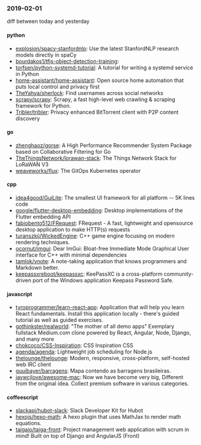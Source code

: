 ### 2019-02-01
diff between today and yesterday

#### python
* [explosion/spacy-stanfordnlp](https://github.com/explosion/spacy-stanfordnlp):  Use the latest StanfordNLP research models directly in spaCy
* [bourdakos1/tfjs-object-detection-training](https://github.com/bourdakos1/tfjs-object-detection-training): 
* [torfsen/python-systemd-tutorial](https://github.com/torfsen/python-systemd-tutorial): A tutorial for writing a systemd service in Python
* [home-assistant/home-assistant](https://github.com/home-assistant/home-assistant):  Open source home automation that puts local control and privacy first
* [TheYahya/sherlock](https://github.com/TheYahya/sherlock):  Find usernames across social networks
* [scrapy/scrapy](https://github.com/scrapy/scrapy): Scrapy, a fast high-level web crawling & scraping framework for Python.
* [Tribler/tribler](https://github.com/Tribler/tribler): Privacy enhanced BitTorrent client with P2P content discovery

#### go
* [zhenghaoz/gorse](https://github.com/zhenghaoz/gorse): A High Performance Recommender System Package based on Collaborative Filtering for Go
* [TheThingsNetwork/lorawan-stack](https://github.com/TheThingsNetwork/lorawan-stack): The Things Network Stack for LoRaWAN V3
* [weaveworks/flux](https://github.com/weaveworks/flux): The GitOps Kubernetes operator

#### cpp
* [idea4good/GuiLite](https://github.com/idea4good/GuiLite): The smallest UI framework for all platform -- 5K lines code
* [google/flutter-desktop-embedding](https://github.com/google/flutter-desktop-embedding): Desktop implementations of the Flutter embedding API
* [fabiobento512/FRequest](https://github.com/fabiobento512/FRequest): FRequest - A fast, lightweight and opensource desktop application to make HTTP(s) requests
* [turanszkij/WickedEngine](https://github.com/turanszkij/WickedEngine): C++ game engine focusing on modern rendering techniques.
* [ocornut/imgui](https://github.com/ocornut/imgui): Dear ImGui: Bloat-free Immediate Mode Graphical User interface for C++ with minimal dependencies
* [tamlok/vnote](https://github.com/tamlok/vnote): A note-taking application that knows programmers and Markdown better.
* [keepassxreboot/keepassxc](https://github.com/keepassxreboot/keepassxc): KeePassXC is a cross-platform community-driven port of the Windows application Keepass Password Safe.

#### javascript
* [tyroprogrammer/learn-react-app](https://github.com/tyroprogrammer/learn-react-app): Application that will help you learn React fundamentals. Install this application locally - there's guided tutorial as well as guided exercises.
* [gothinkster/realworld](https://github.com/gothinkster/realworld): "The mother of all demo apps"  Exemplary fullstack Medium.com clone powered by React, Angular, Node, Django, and many more 
* [chokcoco/CSS-Inspiration](https://github.com/chokcoco/CSS-Inspiration): CSS Inspiration CSS 
* [agenda/agenda](https://github.com/agenda/agenda): Lightweight job scheduling for Node.js
* [thelounge/thelounge](https://github.com/thelounge/thelounge):  Modern, responsive, cross-platform, self-hosted web IRC client
* [guuibayer/barragens](https://github.com/guuibayer/barragens):  Mapa contendo as barragens brasileiras.
* [jaywcjlove/awesome-mac](https://github.com/jaywcjlove/awesome-mac):  Now we have become very big, Different from the original idea. Collect premium software in various categories.

#### coffeescript
* [slackapi/hubot-slack](https://github.com/slackapi/hubot-slack): Slack Developer Kit for Hubot
* [hexojs/hexo-math](https://github.com/hexojs/hexo-math): A hexo plugin that uses MathJax to render math equations.
* [taigaio/taiga-front](https://github.com/taigaio/taiga-front): Project management web application with scrum in mind! Built on top of Django and AngularJS (Front)
